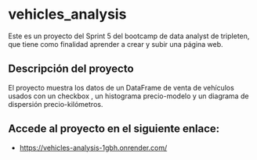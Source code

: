 # vehicles_analysis
Este es un proyecto del Sprint 5 del bootcamp de data analyst de tripleten, que tiene como finalidad aprender a crear y subir una página web.  

## Descripción del proyecto

El proyecto muestra los datos de un DataFrame de venta de vehículos usados con un checkbox , un histograma precio-modelo y un diagrama de dispersión precio-kilómetros.

## Accede al proyecto en el siguiente enlace:
- https://vehicles-analysis-1gbh.onrender.com/
